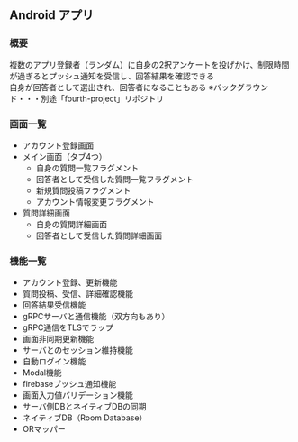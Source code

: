 ## Android アプリ
### 概要
複数のアプリ登録者（ランダム）に自身の2択アンケートを投げかけ、制限時間が過ぎるとプッシュ通知を受信し、回答結果を確認できる  
自身が回答者として選出され、回答者になることもある
※バックグラウンド・・・別途「fourth-project」リポジトリ
### 画面一覧
- アカウント登録画面
- メイン画面（タブ4つ）
  - 自身の質問一覧フラグメント
  - 回答者として受信した質問一覧フラグメント
  - 新規質問投稿フラグメント
  - アカウント情報変更フラグメント
- 質問詳細画面
  - 自身の質問詳細画面
  - 回答者として受信した質問詳細画面
### 機能一覧
- アカウント登録、更新機能   
- 質問投稿、受信、詳細確認機能  
- 回答結果受信機能  
- gRPCサーバと通信機能（双方向もあり）  
- gRPC通信をTLSでラップ  
- 画面非同期更新機能  
- サーバとのセッション維持機能  
- 自動ログイン機能  
- Modal機能  
- firebaseプッシュ通知機能  
- 画面入力値バリデーション機能  
- サーバ側DBとネイティブDBの同期  
- ネイティブDB（Room Database）  
- ORマッパー  


